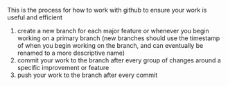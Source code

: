 This is the process for how to work with github to ensure your work is useful and efficient

1. create a new branch for each major feature or whenever you begin working on a primary branch (new branches should use the timestamp of when you begin working on the branch, and can eventually be renamed to a more descriptive name)
2. commit your work to the branch after every group of changes around a specific improvement or feature
3. push your work to the branch after every commit